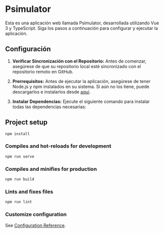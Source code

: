 # Psimulator

Esta es una aplicación web llamada Psimulator, desarrollada utilizando Vue 3 y TypeScript.
Siga los pasos a continuación para configurar y ejecutar la aplicación.

## Configuración

1. **Verificar Sincronización con el Repositorio:**
   Antes de comenzar, asegúrese de que su repositorio local esté sincronizado con el repositorio remoto en GitHub.

2. **Prerrequisitos:**
   Antes de ejecutar la aplicación, asegúrese de tener Node.js y npm instalados en su sistema. Si aún no los tiene, puede descargarlos e instalarlos desde [aquí](https://nodejs.org/).

3. **Instalar Dependencias:**
   Ejecute el siguiente comando para instalar todas las dependencias necesarias:

## Project setup
```
npm install
```

### Compiles and hot-reloads for development
```
npm run serve
```

### Compiles and minifies for production
```
npm run build
```

### Lints and fixes files
```
npm run lint
```

### Customize configuration
See [Configuration Reference](https://cli.vuejs.org/config/).

